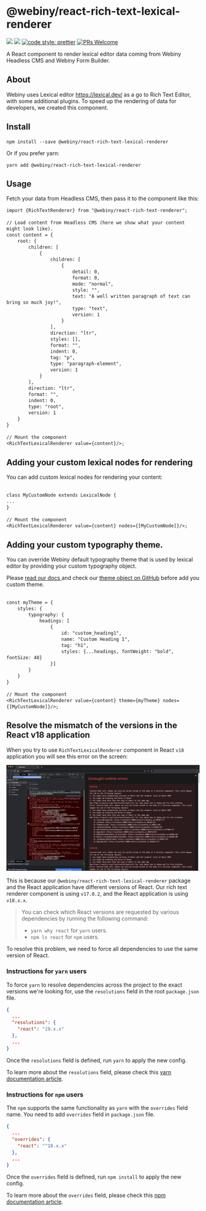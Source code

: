 # @webiny/react-rich-text-lexical-renderer

[![](https://img.shields.io/npm/dw/@webiny/react-rich-textlexical-renderer.svg)](https://www.npmjs.com/package/@webiny/react-rich-text-lexical-renderer)
[![](https://img.shields.io/npm/v/@webiny/react-rich-text-lexical-renderer.svg)](https://www.npmjs.com/package/@webiny/react-rich-text-lexical-renderer)
[![code style: prettier](https://img.shields.io/badge/code_style-prettier-ff69b4.svg?style=flat-square)](https://github.com/prettier/prettier)
[![PRs Welcome](https://img.shields.io/badge/PRs-welcome-brightgreen.svg?style=flat-square)](http://makeapullrequest.com)

A React component to render lexical editor data coming from Webiny Headless CMS and Webiny Form Builder.

## About

Webiny uses Lexical editor https://lexical.dev/ as a go to Rich Text Editor, with some additional plugins. To speed up
the rendering of data for developers, we created this component.

## Install

```
npm install --save @webiny/react-rich-text-lexical-renderer
```

Or if you prefer yarn:

```
yarn add @webiny/react-rich-text-lexical-renderer
```

## Usage

Fetch your data from Headless CMS, then pass it to the component like this:

```tsx
import {RichTextRenderer} from "@webiny/react-rich-text-renderer";

// Load content from Headless CMS (here we show what your content might look like).
const content = {
    root: {
        children: [
            {
                children: [
                    {
                        detail: 0,
                        format: 0,
                        mode: "normal",
                        style: "",
                        text: "A well written paragraph of text can bring so much joy!",
                        type: "text",
                        version: 1
                    }
                ],
                direction: "ltr",
                styles: [],
                format: "",
                indent: 0,
                tag: "p",
                type: "paragraph-element",
                version: 1
            }
        ],
        direction: "ltr",
        format: "",
        indent: 0,
        type: "root",
        version: 1
    }
}

// Mount the component
<RichTextLexicalRenderer value={content}/>;
```

## Adding your custom lexical nodes for rendering

You can add custom lexical nodes for rendering your content:

```tsx

class MyCustomNode extends LexicalNode {
...
}

// Mount the component
<RichTextLexicalRenderer value={content} nodes={[MyCustomNode]}/>;
```

## Adding your custom typography theme.

You can override Webiny default typography theme that is used by lexical editor by providing your custom typography
object.

Please [ read our docs ](https://www.webiny.com/docs/page-builder/theming/theme-object) and check
our [theme object on GitHub](hhttps://github.com/webiny/webiny-js/blob/v5.35.0/packages/cwp-template-aws/template/common/apps/theme/theme.ts)
before add you custom theme.

```tsx

const myTheme = {
    styles: {
        typography: {
            headings: [
                {
                    id: "custom_heading1",
                    name: "Custom Heading 1",
                    tag: "h1",
                    styles: {...headings, fontWeight: "bold", fontSize: 48}
                }]
        }
    }
}

// Mount the component
<RichTextLexicalRenderer value={content} theme={myTheme} nodes={[MyCustomNode]}/>;
```

## Resolve the mismatch of the versions in the React v18 application

When you try to use `RichTextLexicalRenderer` component in React `v18` application you will see this error on the
screen:

![React application error for mismatch of the React versions](./images/react-renderer-versisons-conflict-error.png)

This is because our `@webiny/react-rich-text-lexical-renderer` package and the React application have
different versions of React. Our rich text renderer component is using `v17.0.2`, and the React application is
using `v18.x.x`.

> You can check which React versions are requested by various dependencies by running the following command:
> - `yarn why react` for `yarn` users.
> - `npm ls react` for `npm` users.

To resolve this problem, we need to force all dependencies to use the same version of React.

### Instructions for `yarn` users

To force `yarn` to resolve dependencies across the project to the exact versions we're looking for, use
the `resolutions` field in the root `package.json` file.

```json package.json
{
  ...
  "resolutions": {
    "react": "19.x.x"
  },
  ...
}
```

Once the `resolutions` field is defined, run `yarn` to apply the new config.

To learn more about the `resolutions` field, please check
this [yarn documentation article](https://classic.yarnpkg.com/lang/en/docs/selective-version-resolutions/).

### Instructions for `npm` users

The `npm` supports the same functionality as `yarn` with the `overrides` field name. You need to add `overrides`
field in `package.json` file.

```json package.json
{
  ...
  "overrides": {
    "react": "^18.x.x"
  },
  ...
}
```

Once the `overrides` field is defined, run `npm install` to apply the new config.

To learn more about the `overrides` field, please check
this [npm documentation article](https://docs.npmjs.com/cli/v9/configuring-npm/package-json#overrides).

